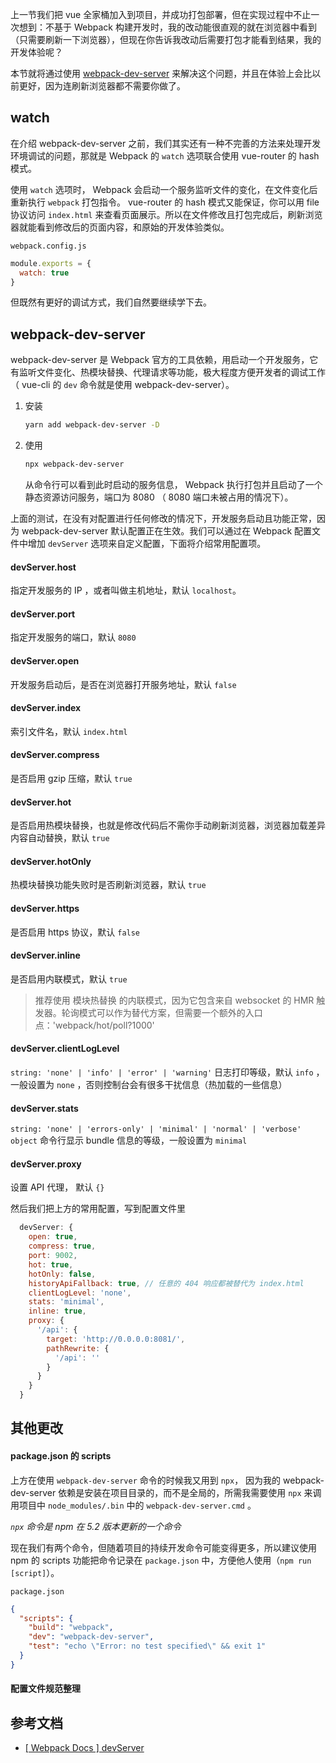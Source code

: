 上一节我们把 vue 全家桶加入到项目，并成功打包部署，但在实现过程中不止一次想到：不基于 Webpack 构建开发时，我的改动能很直观的就在浏览器中看到（只需要刷新一下浏览器），但现在你告诉我改动后需要打包才能看到结果，我的开发体验呢？

本节就将通过使用 [webpack-dev-server](https://github.com/webpack/webpack-dev-server) 来解决这个问题，并且在体验上会比以前更好，因为连刷新浏览器都不需要你做了。

## watch
在介绍 webpack-dev-server 之前，我们其实还有一种不完善的方法来处理开发环境调试的问题，那就是 Webpack 的 `watch` 选项联合使用 vue-router 的 hash 模式。

使用 `watch` 选项时， Webpack 会启动一个服务监听文件的变化，在文件变化后重新执行 `webpack` 打包指令。 vue-router 的 hash 模式又能保证，你可以用 file 协议访问 `index.html` 来查看页面展示。所以在文件修改且打包完成后，刷新浏览器就能看到修改后的页面内容，和原始的开发体验类似。

`webpack.config.js`
```javascript
module.exports = {
  watch: true
}
```
但既然有更好的调试方式，我们自然要继续学下去。

## webpack-dev-server
webpack-dev-server 是 Webpack 官方的工具依赖，用启动一个开发服务，它有监听文件变化、热模块替换、代理请求等功能，极大程度方便开发者的调试工作（ vue-cli 的 `dev` 命令就是使用 webpack-dev-server）。

1. 安装
    ```bash
    yarn add webpack-dev-server -D
    ```
2. 使用
   ```bash
   npx webpack-dev-server
   ```
    从命令行可以看到此时启动的服务信息， Webpack 执行打包并且启动了一个静态资源访问服务，端口为 8080 （ 8080 端口未被占用的情况下）。

上面的测试，在没有对配置进行任何修改的情况下，开发服务启动且功能正常，因为 webpack-dev-server 默认配置正在生效。我们可以通过在 Webpack 配置文件中增加 `devServer` 选项来自定义配置，下面将介绍常用配置项。

#### devServer.host
指定开发服务的 IP ，或者叫做主机地址，默认 `localhost`。

#### devServer.port
指定开发服务的端口，默认 `8080`

#### devServer.open
开发服务启动后，是否在浏览器打开服务地址，默认 `false`

#### devServer.index
索引文件名，默认 `index.html`

#### devServer.compress
是否启用 gzip 压缩，默认 `true`

#### devServer.hot
是否启用热模块替换，也就是修改代码后不需你手动刷新浏览器，浏览器加载差异内容自动替换，默认 `true`

#### devServer.hotOnly
热模块替换功能失败时是否刷新浏览器，默认 `true`

#### devServer.https
是否启用 https 协议，默认 `false`

#### devServer.inline
是否启用内联模式，默认 `true`
> 推荐使用 模块热替换 的内联模式，因为它包含来自 websocket 的 HMR 触发器。轮询模式可以作为替代方案，但需要一个额外的入口点：'webpack/hot/poll?1000'

#### devServer.clientLogLevel
`string: 'none' | 'info' | 'error' | 'warning'`
日志打印等级，默认 `info` ，一般设置为 `none` ，否则控制台会有很多干扰信息（热加载的一些信息）

#### devServer.stats
`string: 'none' | 'errors-only' | 'minimal' | 'normal' | 'verbose' object`
命令行显示 bundle 信息的等级，一般设置为 `minimal`

#### devServer.proxy
设置 API 代理， 默认 `{}`

然后我们把上方的常用配置，写到配置文件里
```javascript
  devServer: {
    open: true,
    compress: true,
    port: 9002,
    hot: true,
    hotOnly: false,
    historyApiFallback: true, // 任意的 404 响应都被替代为 index.html
    clientLogLevel: 'none',
    stats: 'minimal',
    inline: true,
    proxy: {
      '/api': {
        target: 'http://0.0.0.0:8081/',
        pathRewrite: {
          '/api': ''
        }
      }
    }
  }
```

## 其他更改

#### package.json 的 scripts
上方在使用 `webpack-dev-server` 命令的时候我又用到 `npx`， 因为我的 webpack-dev-server 依赖是安装在项目目录的，而不是全局的，所需我需要使用 `npx` 来调用项目中 `node_modules/.bin` 中的 `webpack-dev-server.cmd` 。

*`npx` 命令是 npm 在 5.2 版本更新的一个命令*

现在我们有两个命令，但随着项目的持续开发命令可能变得更多，所以建议使用 npm 的 scripts 功能把命令记录在 `package.json` 中，方便他人使用（`npm run [script]`）。

`package.json`
```json
{
  "scripts": {
    "build": "webpack",
    "dev": "webpack-dev-server",
    "test": "echo \"Error: no test specified\" && exit 1"
  }
}

```

#### 配置文件规范整理

## 参考文档
- [[ Webpack Docs ] devServer](https://webpack.docschina.org/configuration/dev-server/)
